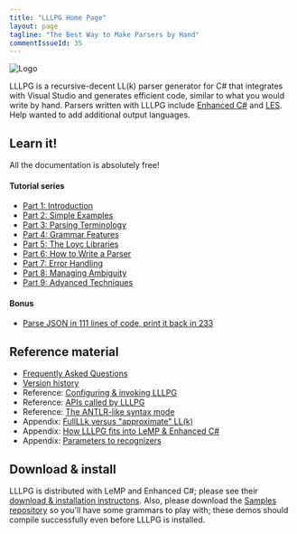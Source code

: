 ```yaml
---
title: "LLLPG Home Page"
layout: page
tagline: "The Best Way to Make Parsers by Hand"
commentIssueId: 35
---
```


![Logo](lllpg-logo.png)

LLLPG is a recursive-decent LL(k) parser generator for C# that integrates with Visual Studio and generates efficient code, similar to what you would write by hand. Parsers written with LLLPG include [Enhanced C#](https://github.com/loycnet/ecsharp/tree/master/Main/Ecs/Parser) and [LES](https://github.com/loycnet/ecsharp/tree/master/Core/Loyc.Syntax/LES). Help wanted to add additional output languages.

Learn it!
---------

All the documentation is absolutely free!

#### Tutorial series

   - [Part 1: Introduction](1-introduction.html)
   - [Part 2: Simple Examples](2-simple-examples.html)
   - [Part 3: Parsing Terminology](3-parsing-terminology.html)
   - [Part 4: Grammar Features](4-lllpg-grammar-features.html)
   - [Part 5: The Loyc Libraries](5-loyc-libraries.html)
   - [Part 6: How to Write a Parser](6-how-to-write-a-parser.html)
   - [Part 7: Error Handling](7-error-handling.html)
   - [Part 8: Managing Ambiguity](8-managing-ambiguity.html)
   - [Part 9: Advanced Techniques](9-advanced-techniques.html)

#### Bonus

   - [Parse JSON in 111 lines of code, print it back in 233](parsing-json.html)

Reference material
------------------

 - [Frequently Asked Questions](faq.html)
 - [Version history](version-history.html)
 - Reference: [Configuring & invoking LLLPG](lllpg-configuration.html)
 - Reference: [APIs called by LLLPG](lllpg-api-reference.html)
 - Reference: [The ANTLR-like syntax mode](lllpg-in-antlr-style.html)
 - Appendix: [FullLLk versus \"approximate\" LL(k)](full-llk-vs-approximate.html)
 - Appendix: [How LLLPG fits into LeMP & Enhanced C#](lemp-processing-model.html)
 - Appendix: [Parameters to recognizers](parameters-to-recognizers.html)
  
Download & install
------------------

LLLPG is distributed with LeMP and Enhanced C#; please see their [download & installation instructons](http://ecsharp.net/lemp/install.html). Also, please download the [Samples repository](http://github.com/qwertie/LLLPG-Samples) so you'll have some grammars to play with; these demos should compile successfully even before LLLPG is installed.
